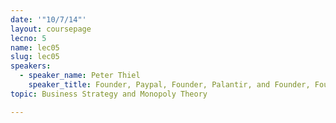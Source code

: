 ```yaml
---
date: '"10/7/14"'
layout: coursepage
lecno: 5
name: lec05
slug: lec05
speakers:
  - speaker_name: Peter Thiel
    speaker_title: Founder, Paypal, Founder, Palantir, and Founder, Founders Fund
topic: Business Strategy and Monopoly Theory

---
```

